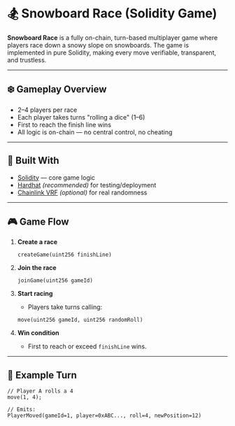 # 🏂 Snowboard Race (Solidity Game)   
    
**Snowboard Race** is a fully on-chain, turn-based multiplayer game where players race down a snowy slope on snowboards. The game is implemented in pure Solidity, making every move verifiable, transparent, and trustless.
      
---       
    
## ❄️ Gameplay Overview    
    
- 2–4 players per race     
- Each player takes turns "rolling a dice" (1–6)    
- First to reach the finish line wins    
- All logic is on-chain — no central control, no cheating    
    
---  
  
## 🧱 Built With  
  
- [Solidity](https://docs.soliditylang.org/) — core game logic  
- [Hardhat](https://hardhat.org/) *(recommended)* for testing/deployment 
- [Chainlink VRF](https://docs.chain.link/docs/vrf/v2/introduction/) *(optional)* for real randomness 
 
--- 
  
## 🎮 Game Flow  

1. **Create a race** 
    ```solidity  
    createGame(uint256 finishLine) 
    ```

2. **Join the race**
    ```solidity
    joinGame(uint256 gameId)
    ```

3. **Start racing**
    - Players take turns calling:
    ```solidity
    move(uint256 gameId, uint256 randomRoll)
    ```

4. **Win condition**
    - First to reach or exceed `finishLine` wins.

---

## 🔁 Example Turn

```solidity
// Player A rolls a 4
move(1, 4);

// Emits:
PlayerMoved(gameId=1, player=0xABC..., roll=4, newPosition=12)
